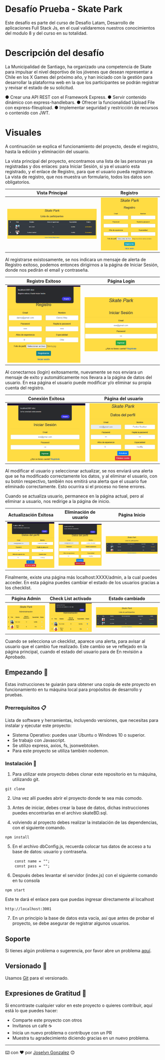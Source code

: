 # Desafío Prueba - Skate Park
Este desafío es parte del curso de Desafio Latam, Desarrollo de aplicaciones Full Stack Js, en el cual validaremos nuestros conocimientos del modulo 8 y del curso en su totalidad.


# Descripción del desafío
La Municipalidad de Santiago, ha organizado una competencia de Skate para impulsar el nivel deportivo de los jóvenes que desean representar a Chile en los X Games del próximo año, y han iniciado con la gestión para desarrollar la plataforma web en la que los participantes se podrán registrar y revisar el estado de su solicitud.

● Crear una API REST con el Framework Express.
● Servir contenido dinámico con express-handlebars.
● Ofrecer la funcionalidad Upload File con express-fileupload.
● Implementar seguridad y restricción de recursos o contenido con JWT.



# Visuales

A continuación se explica el funcionamiento del proyecto, desde el registro, hasta la edición y eliminación del usuario.

La vista principal del proyecto, encontramos una lista de las personas ya registradas y dos enlaces: para Iniciar Sesión, si ya el usuario esta registrado, y el enlace de Registro, para que el usuario pueda registrarse. La vista de registro, que nos muestra un formulario, todos los datos son obligatorios. 

| Vista Principal | Registro |
| --- | --- |
| ![principal](/public/imgReadme/vistaprincipal.png)| ![registro](/public/imgReadme/registro.png) |


Al registrarse existosamente, se nos indicara un mensaje de alerta de Registro exitoso, podemos entonces dirigirnos a la página de Iniciar Sesión, donde nos pedirán el email y contraseña.

| Registro Exitoso | Página Login |
| --- | --- |
| ![registro_exitoso](/public/imgReadme/registroexitoso.png)| ![login](/public/imgReadme/paginalogin.png) |


Al conectarnos (login) exitosamente, nuevamente se nos enviara un mensaje de exito y automáticamente nos llevara a la página de datos del usuario. En esa página el usuario puede modificar y/o eliminar su propia cuenta del registro.

| Conexión Exitosa | Página del usuario |
| --- | --- |
| ![conexion_exitoso](/public/imgReadme/loginexitoso.png)| ![data_usuario](/public/imgReadme/datosUsuario.png) |

Al modificar el usuario y seleccionar actualizar, se nos enviará una alerta que se ha modificado correctamente los datos, y al eliminar el usuario, con su botón respectivo, también nos emitirá una alerta que el usuario fue eliminado correctamente. Esto ocurrira si el proceso no tiene errores.

Cuando se actualiza usuario, permanece en la página actual, pero al eliminar a usuario, nos redirige a la página de inicio. 

| Actualización Exitosa | Eliminación de usuario | Página Inicio |
| --- | --- | --- |
| ![actualizacion_exitosa](/public/imgReadme/updexitoso.png)| ![eliminacion](/public/imgReadme/deletexitoso.png) | ![inicio](/public/imgReadme/paginainicio.png) |

Finalmente, existe una página más localhost:XXXX/admin, a la cual puedes acceder. En esta página puedes cambiar el estado de los usuarios gracias a los checklist.

| Página Admin | Check List activado | Estado cambiado |
| --- | --- | --- |
| ![admin_1](/public/imgReadme/vistaAdmin.png)| ![admin_2](/public/imgReadme/checkcambiado.png) | ![estado_cambiado](/public/imgReadme/estadocambiado.png) |

Cuando se selecciona un ckecklist, aparece una alerta, para avisar al usuario que el cambio fue realizado. Este cambio se ve reflejado en la página principal, cuando el estado del usuario para de En revisión a Aprobado. 


## Empezando 🚀

Estas instrucciones te guiarán para obtener una copia de este proyecto en funcionamiento en tu máquina local para propósitos de desarrollo y pruebas.

### Prerrequisitos 📋

Lista de software y herramientas, incluyendo versiones, que necesitas para instalar y ejecutar este proyecto:

- Sistema Operativo: puedes usar Ubuntu o Windows 10 o superior.
- Se trabajo con Javascript.
- Se utilizo express, axios, fs, jsonwebtoken.
- Para este proyecto se utiliza también nodemon.

### Instalación 🔧

1. Para utilizar este proyecto debes clonar este repositorio en tu máquina, utilizando git.

```
git clone 
```

2. Una vez allí puedes abrir el proyecto donde te sea más comodo. 
   
3. Antes de iniciar, debes crear la base de datos, dichas instrucciones puedes encontrarlas en el archivo skateBD.sql.
   
4. volviendo al proyecto debes realizar la instalación de las dependencias, con el siguiente comando.

```
npm install
```

5. En el archivo dbConfig.js, recuerda colocar tus datos de acceso a tu base de datos: usuario y contraseña.
   ```
    const name = "";
    const pass = "";
   ```

6. Después debes levantar el servidor (index.js) con el siguiente comando en tu consola
```
npm start
```

Este te dará el enlace para que puedas ingresar directamente al localhost
```
http://localhost:3001
```

7. En un principio la base de datos esta vacía, así que antes de probar el proyecto, se debe asegurar de registrar algunos usuarios. 


## Soporte

Si tienes algún problema o sugerencia, por favor abre un problema [aquí]().

## Versionado  📌

Usamos [Git](https://git-scm.com) para el versionado.

## Expresiones de Gratitud 🎁

Si encontraste cualquier valor en este proyecto o quieres contribuir, aquí está lo que puedes hacer:

- Comparte este proyecto con otros
- Invítanos un café ☕
- Inicia un nuevo problema o contribuye con un PR
- Muestra tu agradecimiento diciendo gracias en un nuevo problema.

---

⌨️ con ❤️ por [Joselyn Gonzalez](https://github.com/jesbell) 😊
